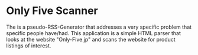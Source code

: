 # Only Five Scanner
 The is a pseudo-RSS-Generator that addresses a very specific problem that specific people have/had. This application is a simple HTML parser that looks at the website "Only-Five.jp" and scans the website for product listings of interest.
